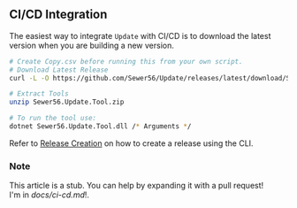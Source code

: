 ## CI/CD Integration

The easiest way to integrate `Update` with CI/CD is to download the latest version when you are building a new version. 

```bash
# Create Copy.csv before running this from your own script.
# Download Latest Release
curl -L -O https://github.com/Sewer56/Update/releases/latest/download/Sewer56.Update.Tool.zip

# Extract Tools
unzip Sewer56.Update.Tool.zip

# To run the tool use:
dotnet Sewer56.Update.Tool.dll /* Arguments */
```

Refer to [Release Creation](./release-creation.md) on how to create a release using the CLI.

### Note

This article is a stub. You can help by expanding it with a pull request!  
I'm in *docs/ci-cd.md*!.
